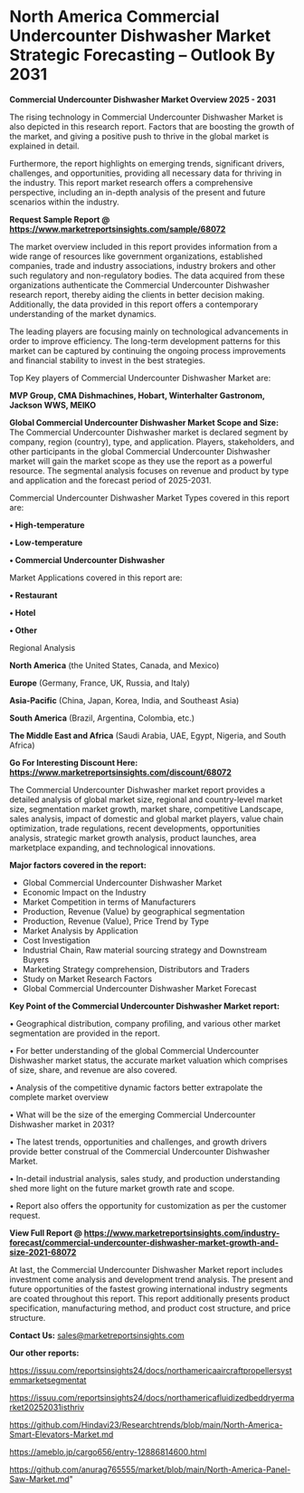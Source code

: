 # North America Commercial Undercounter Dishwasher Market Strategic Forecasting – Outlook By 2031

<Strong> Commercial Undercounter Dishwasher Market Overview 2025 - 2031</strong>

The rising technology in Commercial Undercounter Dishwasher Market is also depicted in this research report. Factors that are boosting the growth of the market, and giving a positive push to thrive in the global market is explained in detail.

Furthermore, the report highlights on emerging trends, significant drivers, challenges, and opportunities, providing all necessary data for thriving in the industry. This report market research offers a comprehensive perspective, including an in-depth analysis of the present and future scenarios within the industry.

<strong>Request Sample Report @ <a href=https://www.marketreportsinsights.com/sample/68072>https://www.marketreportsinsights.com/sample/68072</a></strong>

The market overview included in this report provides information from a wide range of resources like government organizations, established companies, trade and industry associations, industry brokers and other such regulatory and non-regulatory bodies. The data acquired from these organizations authenticate the Commercial Undercounter Dishwasher research report, thereby aiding the clients in better decision making. Additionally, the data provided in this report offers a contemporary understanding of the market dynamics.

The leading players are focusing mainly on technological advancements in order to improve efficiency. The long-term development patterns for this market can be captured by continuing the ongoing process improvements and financial stability to invest in the best strategies.

Top Key players of Commercial Undercounter Dishwasher Market are:

<strong>MVP Group, CMA Dishmachines, Hobart, Winterhalter Gastronom, Jackson WWS, MEIKO</strong>

<strong><b>Global Commercial Undercounter Dishwasher Market Scope and Size:</b></strong>
The Commercial Undercounter Dishwasher market is declared segment by company, region (country), type, and application. Players, stakeholders, and other participants in the global Commercial Undercounter Dishwasher market will gain the market scope as they use the report as a powerful resource. The segmental analysis focuses on revenue and product by type and application and the forecast period of 2025-2031.

Commercial Undercounter Dishwasher Market Types covered in this report are:

<strong>• High-temperature

• Low-temperature

• Commercial Undercounter Dishwasher</strong>

Market Applications covered in this report are:

<strong>• Restaurant

• Hotel

• Other</strong> 

Regional Analysis

<strong>North America</strong> (the United States, Canada, and Mexico)

<strong>Europe</strong> (Germany, France, UK, Russia, and Italy)

<strong>Asia-Pacific</strong> (China, Japan, Korea, India, and Southeast Asia)

<strong>South America</strong> (Brazil, Argentina, Colombia, etc.)

<strong>The Middle East and Africa</strong> (Saudi Arabia, UAE, Egypt, Nigeria, and South Africa)

<strong>Go For Interesting Discount Here: <a href=https://www.marketreportsinsights.com/discount/68072>https://www.marketreportsinsights.com/discount/68072</a></strong>

The Commercial Undercounter Dishwasher market report provides a detailed analysis of global market size, regional and country-level market size, segmentation market growth, market share, competitive Landscape, sales analysis, impact of domestic and global market players, value chain optimization, trade regulations, recent developments, opportunities analysis, strategic market growth analysis, product launches, area marketplace expanding, and technological innovations.

<strong><b>Major factors covered in the report:</b></strong>
<ul>
  <li>Global Commercial Undercounter Dishwasher Market </li>
  <li>Economic Impact on the Industry</li>
  <li>Market Competition in terms of Manufacturers</li>
  <li>Production, Revenue (Value) by geographical segmentation</li>
  <li>Production, Revenue (Value), Price Trend by Type</li>
  <li>Market Analysis by Application</li>
  <li>Cost Investigation</li>
  <li>Industrial Chain, Raw material sourcing strategy and Downstream Buyers</li>
  <li>Marketing Strategy comprehension, Distributors and Traders</li>
  <li>Study on Market Research Factors</li>
  <li>Global Commercial Undercounter Dishwasher Market Forecast</li>
</ul>

<strong><b>Key Point of the Commercial Undercounter Dishwasher Market report:</b></strong>

• Geographical distribution, company profiling, and various other market segmentation are provided in the report.

• For better understanding of the global Commercial Undercounter Dishwasher market status, the accurate market valuation which comprises of size, share, and revenue are also covered.

• Analysis of the competitive dynamic factors better extrapolate the complete market overview

• What will be the size of the emerging Commercial Undercounter Dishwasher market in 2031?

• The latest trends, opportunities and challenges, and growth drivers provide better construal of the Commercial Undercounter Dishwasher Market.

• In-detail industrial analysis, sales study, and production understanding shed more light on the future market growth rate and scope.

• Report also offers the opportunity for customization as per the customer request.

<strong><b>View Full Report @ <a href=https://www.marketreportsinsights.com/industry-forecast/commercial-undercounter-dishwasher-market-growth-and-size-2021-68072>https://www.marketreportsinsights.com/industry-forecast/commercial-undercounter-dishwasher-market-growth-and-size-2021-68072</a></b></strong>


At last, the Commercial Undercounter Dishwasher Market report includes investment come analysis and development trend analysis. The present and future opportunities of the fastest growing international industry segments are coated throughout this report. This report additionally presents product specification, manufacturing method, and product cost structure, and price structure.

<strong>Contact Us:</strong>
sales@marketreportsinsights.com

<strong>Our other reports:</strong>

<a href=https://issuu.com/reportsinsights24/docs/northamericaaircraftpropellersystemmarketsegmentat>https://issuu.com/reportsinsights24/docs/northamericaaircraftpropellersystemmarketsegmentat</a>

<a href=https://issuu.com/reportsinsights24/docs/northamericafluidizedbeddryermarket20252031isthriv>https://issuu.com/reportsinsights24/docs/northamericafluidizedbeddryermarket20252031isthriv</a>

<a href=https://github.com/Hindavi23/Researchtrends/blob/main/North-America-Smart-Elevators-Market.md>https://github.com/Hindavi23/Researchtrends/blob/main/North-America-Smart-Elevators-Market.md</a>

<a href=https://ameblo.jp/cargo656/entry-12886814600.html>https://ameblo.jp/cargo656/entry-12886814600.html</a>

<a href=https://github.com/anurag765555/market/blob/main/North-America-Panel-Saw-Market.md>https://github.com/anurag765555/market/blob/main/North-America-Panel-Saw-Market.md</a>"
